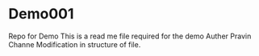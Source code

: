 # Demo001
Repo for Demo
This is a read me file required for the demo 
Auther Pravin Channe 
Modification in structure of file.